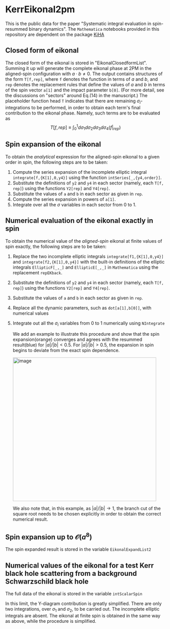 # KerrEikonal2pm
This is the public data for the paper "Systematic integral evaluation in spin-resummed binary dynamics". The `Mathematica` notebooks provided in this repository are dependent on the package [KiHA](https://github.com/AmplitudeGravity/kinematicHopfAlgebra) 

## Closed form of eikonal
The closed form of the eikonal is stored in "EikonalClosedformList". Summing it up will generate the complete eikonal phase at 2PM in the aligned-spin configuration with $a\cdot b\neq 0$. The output contains structures of the form `T[f,rep]`, where `f` denotes the function in terms of $a$ and $b$, and `rep` denotes the replacement rules that define the values of $a$ and $b$ in terms of the spin vector `a[1]` and the impact parameter `b[0]`. (For more detail, see the discussions on "sectors" around Eq.(14) in the manuscript.) The placeholder function head `T` indicates that there are remaining $\sigma_i$-integrations to be performed, in order to obtain each term's final contribution to the eikonal phase. Namely, such terms are to be evaluated as $$T[f,rep]\equiv\int_0^1 d\sigma_1d\sigma_2d\sigma_3d\sigma_4 (f|_{rep}) $$ 

## Spin expansion of the eikonal
To obtain the *analytical* expression for the aligned-spin eikonal to a given order in spin, the following steps are to be taken:
1. Compute the series expansion of the incomplete elliptic integral `integrate[f,{K[1],0,y4}]` using the function `intSeries[_,{y4,order}]`.
2. Substitute the definitions of `y2` and `y4` in each sector (namely, each `T[f, rep]`) using the functions `Y2[rep]` and `Y4[rep]`.
3. Substitute the values of `a` and `b` in each sector as given in `rep`.
4. Compute the series expansion in powers of `a[1]`.
5. Integrate over all the $\sigma$ variables in each sector from 0 to 1. 



## Numerical evaluation of the eikonal exactly in spin
To obtain the numerical value of the *aligned-spin* eikonal at finite values of spin exactly, the following steps are to be taken:
1. Replace the two incomplete elliptic integrals `integrate[f1,{K[1],0,y4}]` and `integrate[f2,{K[1],0,y4}]` with the built-in definitions of the elliptic integrals `EllipticF[_,_]` and `EllipticE[_,_]` in `Mathematica` using the replacement `repEKback`.
2. Substitute the definitions of `y2` and `y4` in each sector (namely, each `T[f, rep]`) using the functions `Y2[rep]` and `Y4[rep]`.
3. Substitute the values of `a` and `b` in each sector as given in `rep`.
4. Replace all the dynamic parameters, such as `dot[a[1],b[0]]`, with numerical values
5. Integrate out all the $\sigma_i$ variables from 0 to 1 numerically using `NIntegrate`

   We add an example to illustrate this procedure and show that the spin expansion(orange) converges and agrees with the resummed result(blue) for $|a|/|b|<0.5$. For $|a|/|b|>0.5$, the expansion in spin begins to deviate from the exact spin dependence.
    
   <img width="450" alt="image" src="https://github.com/AmplitudeGravity/KerrEikonal2pm/assets/48633803/b6ac8d6b-86d1-4581-a81e-2bb2651a9d98">
   
   We also note that, in this example, as $|a|/|b|\rightarrow 1$, the branch cut of the square root needs to be chosen explicitly in order to obtain the correct numerical result.  

   
## Spin expansion up to $\mathcal{O} (a^8)$

The spin expanded result is stored in the variable `EikonalExpandList2`

## Numerical values of the eikonal for a test Kerr black hole scattering from a background Schwarzschild black hole
The full data of the eikonal is stored in the variable `intScalarSpin`

In this limit, the Y-diagram contribution is greatly simplified. There are only two integrations, over $\sigma_1$ and  $\sigma_2$, to be carried out. The incomplete elliptic integrals are absent. The eikonal at finite spin is obtained in the same way as above, while the procedure is simplified.
